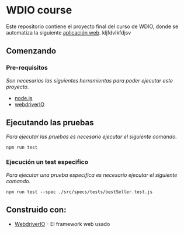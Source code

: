 # WDIO course

Este repositorio contiene el proyecto final del curso de WDIO, donde se automatiza la siguiente [aplicación web](http://automationpractice.com/index.php). kljfdvlkfdjsv

## Comenzando

### Pre-requisitos

_Son necesarias las siguientes herramientas para poder ejecutar este proyecto._

- [node.js](https://nodejs.org/en/)
- [webdriverIO](https://webdriver.io/)

## Ejecutando las pruebas

_Para ejecutar las pruebas es necesario ejecutar el siguiente comando._

```
npm run test
```

### Ejecución un test especifico 

_Para ejecutar una prueba especifica es necesario ejecutar el siguiente comando._

```
npm run test --spec ./src/specs/tests/bestSeller.test.js
```

## Construido con:

* [WebdriverIO](https://webdriver.io/) - El framework web usado
